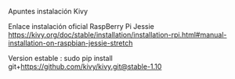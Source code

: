 Apuntes instalación Kivy

Enlace instalación oficial RaspBerry Pi Jessie https://kivy.org/doc/stable/installation/installation-rpi.html#manual-installation-on-raspbian-jessie-stretch

Version estable : sudo pip install git+https://github.com/kivy/kivy.git@stable-1.10
